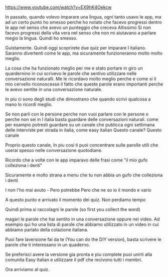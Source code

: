 https://www.youtube.com/watch?v=EX9hK4Oekcw

In passato, quando volevo imparare una lingua, ogni tanto usavo le app, 
ma ad un certo punto ho smesso perche ho notato che facevo progressi dentro le app nel senso che avevo un punteggio 
che creceva Altissimo Si non facevo progressi della vita vera
nel senso che non mi aiutavano a parlare megio la lingua. 
Quindi ho smesso.

Guistamente. Quindi oggi scoprirete due quiz per imparare 
l italiano. Saranno divertenti come le app, ma sicuramente
funzioneranno molto molto meglio.

La cosa che ha funzionato meglio per me e stato portare in giro
un quardernino in cui scrivevo le parole che sentivo utilizzare
nelle conversazione naturalli. Me le ricordavo molto meglio 
perche e come si il mio cervello riconoscesse il fatto che queste
parole erano importanti perche le avevo sentite in una conversazione 
naturale.

In piu ci sono degli studi che dimostrano che quando scrivi qualcosa a mano lo ricordi meglio.

Se non parli con le persone perche non vuoi parlare con le persone o perche non sei in l italia basta guardare delle conversazioni naturali. come per esampio potresti guardare su un canale che publicca ogni settimana delle interviste per strada in italia, come easy italian Questo canale? Questo canale

Proprio questo canale, In piu cosi ti puoi concentrare sulle parolle utili che userai spesso nelle conversazione quotodiane. 

Ricordo che a volte con le app imparavo delle frasi come 
"il mio gufo colleziona i denti"

Sicuramente e molto strana a menu che tu non abbia un gufo che colleziona i denti

I non l'ho mai avuto - Pero potrebbe 
Pero che ne so io il mondo e vario

A questo punto e arrivato il momento dei quiz. Non perdiamo tempo 

Quindi prima si raccolagni le parole (so first you collect the word)

magari le parole che hai sentito in una conversazione oppure nei video. Ad esempio qui ho una lista di parole che abbiamo utilizzato in un video in cui abbiamo parlato della colazione italiana.

Puoi fare laversione fai da te (You can do the DIY version), basta scrivere le parole che ti interessano in un quaderno. 

Se preferisci avere la versione gia pronta e piu complete puoi unirti alla comunita Easy Italian e utilizzare il pdf che recivono tutti i membri.

Ora arriviamo al quiz.


